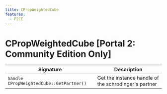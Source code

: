 ```yaml
---
title: CPropWeightedCube
features:
  - P2CE
---
```


# CPropWeightedCube [Portal 2: Community Edition Only]

|Signature|Description|
|---|---|
| `handle CPropWeightedCube::GetPartner()` | Get the instance handle of the schrodinger's partner | 

